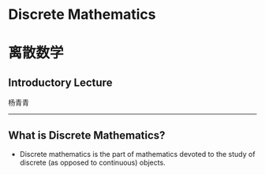 
# Discrete Mathematics
# 离散数学
## Introductory Lecture
杨青青

---

## What is Discrete Mathematics?
- Discrete mathematics is the part of mathematics devoted to the study of <span
  class="fragment highlight-blue">discrete</span> (as opposed to <span
  class="fragment highlight-red">continuous</span>)
  objects.
